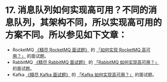 # 17. 消息队列如何实现高可用？不同的消息队列，其架构不同，所以实现高可用的方案不同。所以参见如下文章：

- RocketMQ [《精尽 RocketMQ 面试题》](http://svip.iocoder.cn/RocketMQ/Interview/) 的 [「如何实现 RocketMQ 高可用？」](http://svip.iocoder.cn/MQ/Interview/#) 的面试题。
- RabbitMQ [《精尽 RabbitMQ 面试题》](http://svip.iocoder.cn/RabbitMQ/Interview/) 的 [「RabbitMQ 如何实现高可用？」](http://svip.iocoder.cn/MQ/Interview/#) 的面试题。
- Kafka [《精尽 Kafka 面试题》](http://svip.iocoder.cn/Kafka/Interview/) 的 [「Kafka 如何实现高可用？」](http://svip.iocoder.cn/MQ/Interview/#) 的面试题。



